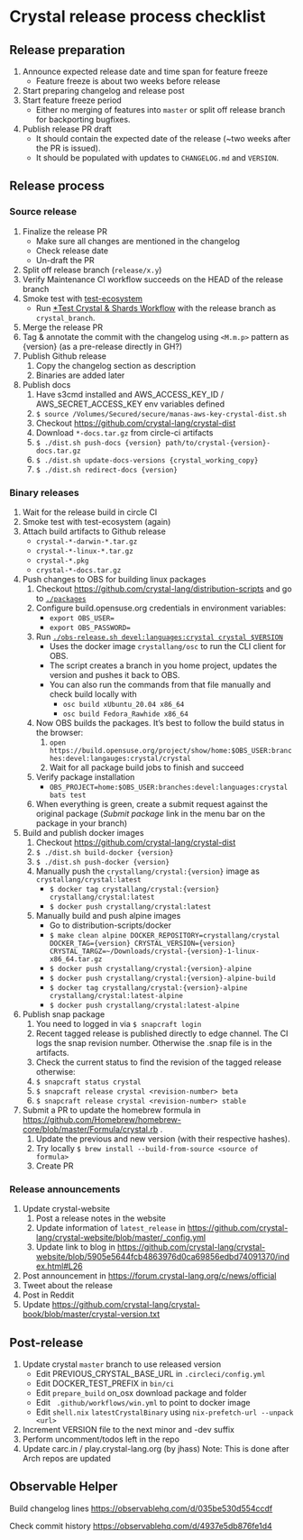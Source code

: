 # Crystal release process checklist

## Release preparation

1. Announce expected release date and time span for feature freeze
   * Feature freeze is about two weeks before release
2. Start preparing changelog and release post
3. Start feature freeze period
   * Either no merging of features into `master` or split off release branch for backporting bugfixes.
4. Publish release PR draft
   * It should contain the expected date of the release (~two weeks after the PR is issued).
   * It should be populated with updates to `CHANGELOG.md` and `VERSION`.

## Release process

### Source release

1. Finalize the release PR
   * Make sure all changes are mentioned in the changelog
   * Check release date
   * Un-draft the PR
2. Split off release branch (`release/x.y`)
3. Verify Maintenance CI workflow succeeds on the HEAD of the release branch
4. Smoke test with [test-ecosystem](https://github.com/crystal-lang/test-ecosystem)
   * Run [*Test Crystal & Shards Workflow](https://github.com/crystal-lang/test-ecosystem/actions/workflows/test-crystal-shards.yml) with the release branch as `crystal_branch`.
5. Merge the release PR
6. Tag & annotate the commit with the changelog using `<M.m.p>` pattern as {version} (as a pre-release directly in GH?)
7. Publish Github release
   1. Copy the changelog section as description
   1. Binaries are added later
8. Publish docs
   1. Have s3cmd installed and AWS_ACCESS_KEY_ID / AWS_SECRET_ACCESS_KEY env variables defined
   1. `$ source /Volumes/Secured/secure/manas-aws-key-crystal-dist.sh`
   1. Checkout https://github.com/crystal-lang/crystal-dist
   1. Download `*-docs.tar.gz` from circle-ci artifacts
   1. `$ ./dist.sh push-docs {version} path/to/crystal-{version}-docs.tar.gz`
   1. `$ ./dist.sh update-docs-versions {crystal_working_copy}`
   1. `$ ./dist.sh redirect-docs {version}`

### Binary releases

1. Wait for the release build in circle CI
2. Smoke test with test-ecosystem (again)
3. Attach build artifacts to Github release
   * `crystal-*-darwin-*.tar.gz`
   * `crystal-*-linux-*.tar.gz`
   * `crystal-*.pkg`
   * `crystal-*-docs.tar.gz`
4. Push changes to OBS for building linux packages
   1. Checkout https://github.com/crystal-lang/distribution-scripts and go to [`./packages`](../packages)
   2. Configure build.opensuse.org credentials in environment variables:
      * `export OBS_USER=`
      * `export OBS_PASSWORD=`
   3. Run [`./obs-release.sh devel:languages:crystal crystal $VERSION`](../packages/obs-release.sh)
      * Uses the docker image `crystallang/osc` to run the CLI client for OBS.
      * The script creates a branch in you home project, updates the version and pushes it back to OBS.
      * You can also run the commands from that file manually and check build locally with
         * `osc build xUbuntu_20.04 x86_64`
         * `osc build Fedora_Rawhide x86_64`
   4. Now OBS builds the packages. It’s best to follow the build status in the browser:
      1. `open https://build.opensuse.org/project/show/home:$OBS_USER:branches:devel:langauges:crystal/crystal`
      1. Wait for all package build jobs to finish and succeed
   5. Verify package installation
      * `OBS_PROJECT=home:$OBS_USER:branches:devel:languages:crystal bats test`
   6. When everything is green, create a submit request against the original package (*Submit package* link in the menu bar on the package in your branch)
5. Build and publish docker images
   1. Checkout https://github.com/crystal-lang/crystal-dist
   2. `$ ./dist.sh build-docker {version}`
   3. `$ ./dist.sh push-docker {version}`
   4. Manually push the `crystallang/crystal:{version}` image as `crystallang/crystal:latest`
      * `$ docker tag crystallang/crystal:{version} crystallang/crystal:latest`
      * `$ docker push crystallang/crystal:latest`
   5. Manually build and push alpine images
      * Go to distribution-scripts/docker
      * `$ make clean alpine DOCKER_REPOSITORY=crystallang/crystal DOCKER_TAG={version} CRYSTAL_VERSION={version} CRYSTAL_TARGZ=~/Downloads/crystal-{version}-1-linux-x86_64.tar.gz`
      * `$ docker push crystallang/crystal:{version}-alpine`
      * `$ docker push crystallang/crystal:{version}-alpine-build`
      * `$ docker tag crystallang/crystal:{version}-alpine crystallang/crystal:latest-alpine`
      * `$ docker push crystallang/crystal:latest-alpine`
6. Publish snap package
   1. You need to logged in via `$ snapcraft login`
   1. Recent tagged release is published directly to edge channel. The CI logs the snap revision number. Otherwise the .snap file is in the artifacts.
   1. Check the current status to find the revision of the tagged release otherwise:
   1. `$ snapcraft status crystal`
   1. `$ snapcraft release crystal <revision-number> beta`
   1. `$ snapcraft release crystal <revision-number> stable`
7. Submit a PR to update the homebrew formula in https://github.com/Homebrew/homebrew-core/blob/master/Formula/crystal.rb .
   1. Update the previous and new version (with their respective hashes).
   1. Try locally `$ brew install --build-from-source <source of formula>`
   1. Create PR

### Release announcements
1. Update crystal-website
   1. Post a release notes in the website
   1. Update information of `latest_release` in https://github.com/crystal-lang/crystal-website/blob/master/_config.yml
   1. Update link to blog in https://github.com/crystal-lang/crystal-website/blob/5905e5644fcb4863976d0ca69856edbd74091370/index.html#L26
2. Post announcement in https://forum.crystal-lang.org/c/news/official
3. Tweet about the release
4. Post in Reddit
5. Update https://github.com/crystal-lang/crystal-book/blob/master/crystal-version.txt

## Post-release
1. Update crystal `master` branch to use released version
   * Edit PREVIOUS_CRYSTAL_BASE_URL in `.circleci/config.yml`
   * Edit DOCKER_TEST_PREFIX in `bin/ci`
   * Edit `prepare_build` on_osx download package and folder
   * Edit ` .github/workflows/win.yml` to point to docker image
   * Edit `shell.nix` `latestCrystalBinary` using  `nix-prefetch-url --unpack <url>`
2. Increment VERSION file to the next minor and -dev suffix
3. Perform uncomment/todos left in the repo
4. Update carc.in / play.crystal-lang.org (by jhass)
    Note: This is done after Arch repos are updated

## Observable Helper

Build changelog lines
https://observablehq.com/d/035be530d554ccdf

Check commit history
https://observablehq.com/d/4937e5db876fe1d4

